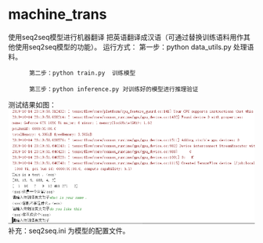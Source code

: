 # machine_trans
使用seq2seq模型进行机器翻译
把英语翻译成汉语（可通过替换训练语料用作其他使用seq2seq模型的功能）。
运行方式： 第一步：python data_utils.py 处理语料。
          
          第二步：python train.py  训练模型
          
          第三步：python inference.py 对训练好的模型进行推理验证

测试结果如图：
![Image text](https://raw.githubusercontent.com/wdwcn/machine_trans/master/pics/inference.png)
补充：seq2seq.ini 为模型的配置文件。

